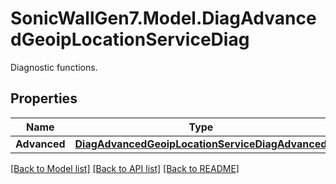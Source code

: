# SonicWallGen7.Model.DiagAdvancedGeoipLocationServiceDiag
Diagnostic functions.

## Properties

Name | Type | Description | Notes
------------ | ------------- | ------------- | -------------
**Advanced** | [**DiagAdvancedGeoipLocationServiceDiagAdvanced**](DiagAdvancedGeoipLocationServiceDiagAdvanced.md) |  | [optional] 

[[Back to Model list]](../README.md#documentation-for-models) [[Back to API list]](../README.md#documentation-for-api-endpoints) [[Back to README]](../README.md)

